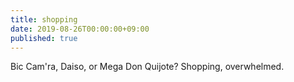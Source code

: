 ```yaml
---
title: shopping
date: 2019-08-26T00:00:00+09:00
published: true
---
```


Bic Cam'ra, Daiso,
or Mega Don Quijote?
Shopping, overwhelmed.